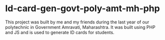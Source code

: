 # Id-card-gen-govt-poly-amt-mh-php
This project was built by me and my friends during the last year of our polytechnic in Government Amravati, Maharashtra. 
It was built using PHP and JS and is used to generate ID cards for students.

